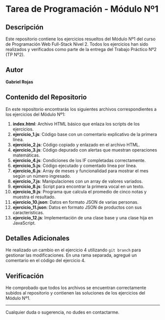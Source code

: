 # Tarea de Programación - Módulo Nº1

## Descripción
Este repositorio contiene los ejercicios resueltos del Módulo Nº1 del curso de Programación Web Full-Stack Nivel 2. Todos los ejercicios han sido realizados y verificados como parte de la entrega del Trabajo Práctico Nº2 (TP Nº2).

## Autor
**Gabriel Rojas**

## Contenido del Repositorio
En este repositorio encontrarás los siguientes archivos correspondientes a los ejercicios del Módulo Nº1:

1. **index.html**: Archivo HTML básico que enlaza los scripts de los ejercicios.
2. **ejercicio_1.js**: Código base con un comentario explicativo de la primera línea.
3. **ejercicio_2.js**: Código copiado y enlazado en el archivo HTML.
4. **ejercicio_3.js**: Código depurado con alertas que muestran operaciones matemáticas.
5. **ejercicio_4.js**: Condiciones de los IF completadas correctamente.
6. **ejercicio_5.js**: Código ejecutado y comentado línea por línea.
7. **ejercicio_6.js**: Array de meses y funcionalidad para mostrar el mes según un número ingresado.
8. **ejercicio_7.js**: Manipulaciones con un array de valores variados.
9. **ejercicio_8.js**: Script para encontrar la primera vocal en un texto.
10. **ejercicio_9.js**: Programa que calcula el promedio de cinco notas y muestra el resultado.
11. **ejercicio_10.json**: Datos en formato JSON de varias personas.
12. **ejercicio_11.json**: Datos en formato JSON de productos con sus características.
13. **ejercicio_12.js**: Implementación de una clase base y una clase hija en JavaScript.

## Detalles Adicionales
He realizado un cambio en el ejercicio 4 utilizando `git branch` para gestionar las modificaciones. En una rama separada, agregué un comentario en el código del ejercicio 4.

## Verificación
He comprobado que todos los archivos se encuentran correctamente subidos al repositorio y contienen las soluciones de los ejercicios del Módulo Nº1.

---

Cualquier duda o sugerencia, no dudes en contactarme.
